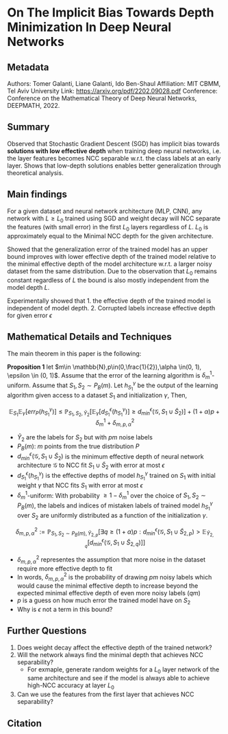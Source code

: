 # On The Implicit Bias Towards Depth Minimization In Deep Neural Networks

## Metadata
Authors: Tomer Galanti, Liane Galanti, Ido Ben-Shaul
Affiliation: MIT CBMM, Tel Aviv University
Link: https://arxiv.org/pdf/2202.09028.pdf
Conference: Conference on the Mathematical Theory of Deep Neural Networks, DEEPMATH, 2022.
## Summary
Observed that Stochastic Gradient Descent (SGD) has implicit bias towards **solutions with low effective depth** when training deep neural networks, i.e. the layer features becomes NCC separable w.r.t. the class labels at an early layer. Shows that low-depth solutions enables better generalization through theoretical analysis.

## Main findings
For a given dataset and neural network architecture (MLP, CNN), any network with $L\geq L_0$ trained using SGD and weight decay will NCC separate the features (with small error) in the first $L_0$ layers regardless of $L$. $L_0$ is approximately equal to the Minimal NCC depth for the given architecture.

Showed that the generalization error of the trained model has an upper bound improves with lower effective depth of the trained model relative to the minimal effective depth of the model architecture w.r.t. a larger noisy dataset from the same distribution. Due to the observation that $L_0$ remains constant regardless of $L$ the bound is also mostly independent from the model depth $L$.

Experimentally showed that 1. the effective depth of the trained model is independent of model depth. 2. Corrupted labels increase effective depth for given error $\epsilon$

## Mathematical Details and Techniques
The main theorem in this paper is the following:

**Proposition 1** let $m\in \mathbb{N},p\in(0,\frac{1}{2}),\alpha \in(0, 1), \epsilon \in (0, 1)$. Assume that the error of the learning algorithm is $\delta_m^1$-uniform. Assume that $S_1,S_2\sim P_B(m)$. Let $h_{S_1}^\gamma$ be the output of the learning algorithm given access to a dataset $S_1$ and initialization $\gamma$, Then, 

$$\mathbb{E}_{S_1}\mathbb{E}_{\gamma}[err_P(h^\gamma_{S_1})]\leq \mathbb{P}_{S_1,S_2,\tilde{Y}_2}[\mathbb{E}_\gamma[d_{S_1}^\epsilon(h_{S_1}^\gamma)]\geq d_{min}^\epsilon(\mathcal{G},S_1\cup\tilde{S}_2)]+(1+\alpha)p+\delta_m^1+\delta_{m,p,\alpha}^2$$

* $\tilde{Y}_2$ are the labels for $S_2$ but with $pm$ noise labels
* $P_B(m)$: $m$ points from the true distribution $P$
* $d_{min}^\epsilon(\mathcal{G},S_1\cup\tilde{S}_2)$ is the minimum effective depth of neural network architecture $\mathcal{G}$ to NCC fit $S_1\cup\tilde{S}_2$ with error at most $\epsilon$
* $d_{S_1}^\epsilon(h_{S_1}^\gamma)$ is the effective depths of model $h_{S_1}^\gamma$ trained on $S_1$ with initial weight $\gamma$ that NCC fits $S_1$ with error at most $\epsilon$
* $\delta_m^1$-uniform: With probability $\geq 1-\delta_m^1$ over the choice of $S_1,S_2\sim P_B(m)$, the labels and indices of mistaken labels of trained model $h_{S_1}^\gamma$ over $S_2$ are uniformly distributed as a function of the initialization $\gamma$.

$$ \delta_{m,p,\alpha}^2:=\mathbb{P}_{S_1,S_2\sim P_B(m),\tilde{Y}_{2,p}}[\exists q\geq (1+\alpha)p:d^\epsilon_{min}(\mathcal{G},S_1\cup\tilde{S}_{2,p})>\mathbb{E}_{\tilde{Y}_{2,q}}[d^\epsilon_{min}(\mathcal{G},S_1\cup\tilde{S}_{2,q})]] $$

* $\delta_{m,p,\alpha}^2$ representes the assumption that more noise in the dataset require more effective depth to fit
* In words, $\delta_{m,p,\alpha}^2$ is the probability of drawing $pm$ noisy labels which would cause the minimal effective depth to increase beyond the expected minimal effective depth of even more noisy labels ($qm$)
* $p$ is a guess on how much error the trained model have on $S_2$
* Why is $\epsilon$ not a term in this bound?

## Further Questions
1. Does weight decay affect the effective depth of the trained network?
2. Will the network always find the minimal depth that achieves NCC separability?
    * For exmaple, generate random weights for a $L_0$ layer network of the same architecture and see if the model is always able to achieve high-NCC accuracy at layer $L_0$
3. Can we use the features from the first layer that achieves NCC separability?
## Citation
